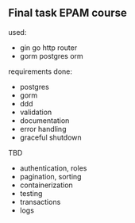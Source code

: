 ## Final task EPAM course

used:

- gin go http router
- gorm postgres orm

requirements done:

- postgres
- gorm
- ddd
- validation
- documentation
- error handling
- graceful shutdown

TBD

- authentication, roles
- pagination, sorting
- containerization
- testing
- transactions
- logs